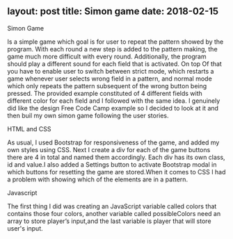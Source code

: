 
layout: post
title: Simon game
date: 2018-02-15
---
Simon Game 

Is a simple game which goal is for user to repeat the pattern showed by the program. With each round a new step is added to the pattern making, the game much more difficult with every round. Additionally, the program should play a different sound for each field that is activated. On top Of that you have to enable user to switch between strict mode, which restarts a game whenever user selects wrong field in a pattern, and normal mode which only repeats the pattern subsequent of the wrong button being pressed. The provided example constituted of 4 different fields with different color for each field and I followed with the same idea. I genuinely did like the design Free Code Camp example so I decided to look at it and then buil my own simon game following  the user stories.

HTML and CSS

As usual, I used Bootstrap for responsiveness of the game, and added my own styles using CSS. Next I create a div for each of the game buttons there are 4 in total and named them accordingly.
Each div has its own class, id and value.I also added a Settings button to activate Bootstrap modal in which buttons for resetting the game are stored.When it comes to CSS I had a problem with showing which of the elements are in a pattern. 


Javascript

The first thing I did was creating an JavaScript  variable called colors that contains those four colors, another variable called possibleColors need an array to store player’s input,and the last variable is
player that will store user's input.


